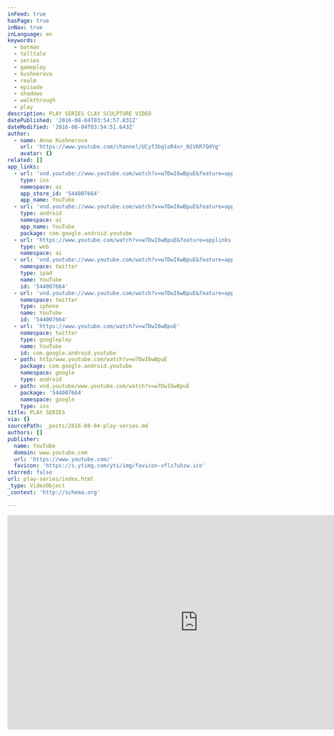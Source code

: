 ```yaml
---
inFeed: true
hasPage: true
inNav: true
inLanguage: en
keywords:
  - batman
  - telltale
  - series
  - gameplay
  - kushnerova
  - realm
  - episode
  - shadows
  - walkthrough
  - play
description: PLAY SERIES CLAY SCULPTURE VIDEO
datePublished: '2016-08-04T03:54:57.831Z'
dateModified: '2016-08-04T03:54:51.643Z'
author:
  - name: Anna Kushnerova
    url: 'https://www.youtube.com/channel/UCyf3bqloR4xr_N1VKR7QdYg'
    avatar: {}
related: []
app_links:
  - url: 'vnd.youtube://www.youtube.com/watch?v=w7DwI6wBpuE&feature=applinks'
    type: ios
    namespace: ai
    app_store_id: '544007664'
    app_name: YouTube
  - url: 'vnd.youtube://www.youtube.com/watch?v=w7DwI6wBpuE&feature=applinks'
    type: android
    namespace: ai
    app_name: YouTube
    package: com.google.android.youtube
  - url: 'https://www.youtube.com/watch?v=w7DwI6wBpuE&feature=applinks'
    type: web
    namespace: ai
  - url: 'vnd.youtube://www.youtube.com/watch?v=w7DwI6wBpuE&feature=applinks'
    namespace: twitter
    type: ipad
    name: YouTube
    id: '544007664'
  - url: 'vnd.youtube://www.youtube.com/watch?v=w7DwI6wBpuE&feature=applinks'
    namespace: twitter
    type: iphone
    name: YouTube
    id: '544007664'
  - url: 'https://www.youtube.com/watch?v=w7DwI6wBpuE'
    namespace: twitter
    type: googleplay
    name: YouTube
    id: com.google.android.youtube
  - path: http/www.youtube.com/watch?v=w7DwI6wBpuE
    package: com.google.android.youtube
    namespace: google
    type: android
  - path: vnd.youtube/www.youtube.com/watch?v=w7DwI6wBpuE
    package: '544007664'
    namespace: google
    type: ios
title: PLAY SERIES
via: {}
sourcePath: _posts/2016-08-04-play-series.md
authors: []
publisher:
  name: YouTube
  domain: www.youtube.com
  url: 'https://www.youtube.com/'
  favicon: 'https://s.ytimg.com/yts/img/favicon-vflz7uhzw.ico'
starred: false
url: play-series/index.html
_type: VideoObject
_context: 'http://schema.org'

---
```

<iframe src="https://cdn.embedly.com/widgets/media.html?src=https%3A%2F%2Fwww.youtube.com%2Fembed%2Fw7DwI6wBpuE%3Ffeature%3Doembed&amp;url=http%3A%2F%2Fwww.youtube.com%2Fwatch%3Fv%3Dw7DwI6wBpuE&amp;image=https%3A%2F%2Fi.ytimg.com%2Fvi%2Fw7DwI6wBpuE%2Fhqdefault.jpg&amp;key=b7d04c9b404c499eba89ee7072e1c4f7&amp;type=text%2Fhtml&amp;schema=youtube" width="854" height="480" scrolling="no" frameborder="0" allowfullscreen="" style=""></iframe>